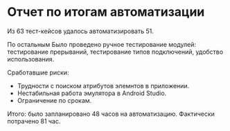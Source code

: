 # Отчет по итогам автоматизации

Из 63 тест-кейсов удалось автоматизировать  51.

По остальным Было проведено ручное тестирование модулей: тестирование прерываний, 
тестирование типов подключений, удобство использования.

Сработавшие риски:
- Трудности с поиском атрибутов элемнтов в приложении.
- Нестабильная работа эмулятора в  Android Studio.
- Ограничение по срокам.

Итого: было запланировано 48 часов на автоматизацию. Фактически потрачено 81 час. 
